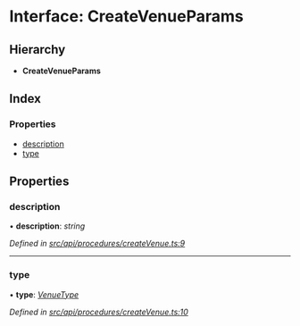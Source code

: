 # Interface: CreateVenueParams

## Hierarchy

* **CreateVenueParams**

## Index

### Properties

* [description](createvenueparams.md#description)
* [type](createvenueparams.md#type)

## Properties

###  description

• **description**: *string*

*Defined in [src/api/procedures/createVenue.ts:9](https://github.com/PolymeshAssociation/polymesh-sdk/blob/46845947/src/api/procedures/createVenue.ts#L9)*

___

###  type

• **type**: *[VenueType](../enums/venuetype.md)*

*Defined in [src/api/procedures/createVenue.ts:10](https://github.com/PolymeshAssociation/polymesh-sdk/blob/46845947/src/api/procedures/createVenue.ts#L10)*
